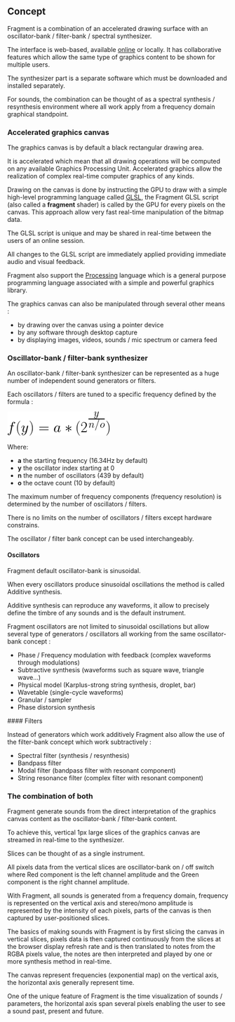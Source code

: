 ## Concept

Fragment is a combination of an accelerated drawing surface with an oscillator-bank / filter-bank / spectral synthesizer.

The interface is web-based, available [online](https://www.fsynth.com) or locally. It has collaborative features which allow the same type of graphics content to be shown for multiple users.

The synthesizer part is a separate software which must be downloaded and installed separately.

For sounds, the combination can be thought of as a spectral synthesis / resynthesis environment where all work apply from a frequency domain graphical standpoint.

### Accelerated graphics canvas

The graphics canvas is by default a black rectangular drawing area.

It is accelerated which mean that all drawing operations will be computed on any available Graphics Processing Unit. Accelerated graphics allow the realization of complex real-time computer graphics of any kinds.

Drawing on the canvas is done by instructing the GPU to draw with a simple high-level programming language called [GLSL](https://en.wikipedia.org/wiki/OpenGL_Shading_Language), the Fragment GLSL script (also called a **fragment** shader) is called by the GPU for every pixels on the canvas. This approach allow very fast real-time manipulation of the bitmap data.

The GLSL script is unique and may be shared in real-time between the users of an online session.

All changes to the GLSL script are immediately applied providing immediate audio and visual feedback.

Fragment also support the [Processing](https://en.wikipedia.org/wiki/Processing_(programming_language)) language which is a general purpose programming language associated with a simple and powerful graphics library.

The graphics canvas can also be manipulated through several other means :

* by drawing over the canvas using a pointer device
* by any software through desktop capture
* by displaying images, videos, sounds / mic spectrum or camera feed

### Oscillator-bank / filter-bank synthesizer

An oscillator-bank / filter-bank synthesizer can be represented as a huge number of independent sound generators or filters.

Each oscillators / filters are tuned to a specific frequency defined by the formula :

![Vertical axis frequency mapping formula](tutorials/images/frequency_map.png)

Where:

- **a** the starting frequency (16.34Hz by default)
- **y** the oscillator index starting at 0
- **n** the number of oscillators (439 by default)
- **o** the octave count (10 by default)

The maximum number of frequency components (frequency resolution) is determined by the number of oscillators / filters.

There is no limits on the number of oscillators / filters except hardware constrains.

The oscillator / filter bank concept can be used interchangeably.

#### Oscillators

Fragment default oscillator-bank is sinusoidal.

When every oscillators produce sinusoidal oscillations the method is called Additive synthesis.

Additive synthesis can reproduce any waveforms, it allow to precisely define the timbre of any sounds and is the default instrument.

Fragment oscillators are not limited to sinusoidal oscillations but allow several type of generators / oscillators all working from the same oscillator-bank concept :

* Phase / Frequency modulation with feedback (complex waveforms through modulations)
* Subtractive synthesis (waveforms such as square wave, triangle wave...)
* Physical model (Karplus-strong string synthesis, droplet, bar)
* Wavetable (single-cycle waveforms)
* Granular / sampler
* Phase distorsion synthesis

#### Filters

Instead of generators which work additively Fragment also allow the use of the filter-bank concept which work subtractively :

* Spectral filter (synthesis / resynthesis)
* Bandpass filter
* Modal filter (bandpass filter with resonant component)
* String resonance filter (complex filter with resonant component)

### The combination of both

Fragment generate sounds from the direct interpretation of the graphics canvas content as the oscillator-bank / filter-bank content.

To achieve this, vertical 1px large slices of the graphics canvas are streamed in real-time to the synthesizer.

Slices can be thought of as a single instrument.

All pixels data from the vertical slices are oscillator-bank on / off switch where Red component is the left channel amplitude and the Green component is the right channel amplitude.

With Fragment, all sounds is generated from a frequency domain, frequency is represented on the vertical axis and stereo/mono amplitude is represented by the intensity of each pixels, parts of the canvas is then captured by user-positioned slices.

The basics of making sounds with Fragment is by first slicing the canvas in vertical slices, pixels data is then captured continuously from the slices at the browser display refresh rate and is then translated to notes from the RGBA pixels value, the notes are then interpreted and played by one or more synthesis method in real-time.

The canvas represent frequencies (exponential map) on the vertical axis, the horizontal axis generally represent time.

One of the unique feature of Fragment is the time visualization of sounds / parameters, the horizontal axis span several pixels enabling the user to see a sound past, present and future.
